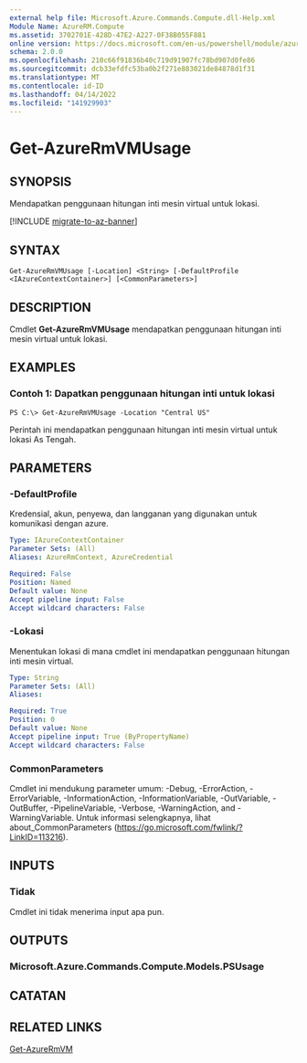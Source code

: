 ```yaml
---
external help file: Microsoft.Azure.Commands.Compute.dll-Help.xml
Module Name: AzureRM.Compute
ms.assetid: 3702701E-428D-47E2-A227-0F38B055F881
online version: https://docs.microsoft.com/en-us/powershell/module/azurerm.compute/get-azurermvmusage
schema: 2.0.0
ms.openlocfilehash: 210c66f91836b40c719d91907fc78bd907d0fe86
ms.sourcegitcommit: dcb33efdfc53ba0b2f271e883021de84878d1f31
ms.translationtype: MT
ms.contentlocale: id-ID
ms.lasthandoff: 04/14/2022
ms.locfileid: "141929903"
---
```

# Get-AzureRmVMUsage

## SYNOPSIS
Mendapatkan penggunaan hitungan inti mesin virtual untuk lokasi.

[!INCLUDE [migrate-to-az-banner](../../includes/migrate-to-az-banner.md)]

## SYNTAX

```
Get-AzureRmVMUsage [-Location] <String> [-DefaultProfile <IAzureContextContainer>] [<CommonParameters>]
```

## DESCRIPTION
Cmdlet **Get-AzureRmVMUsage** mendapatkan penggunaan hitungan inti mesin virtual untuk lokasi.

## EXAMPLES

### Contoh 1: Dapatkan penggunaan hitungan inti untuk lokasi
```
PS C:\> Get-AzureRmVMUsage -Location "Central US"
```

Perintah ini mendapatkan penggunaan hitungan inti mesin virtual untuk lokasi As Tengah.

## PARAMETERS

### -DefaultProfile
Kredensial, akun, penyewa, dan langganan yang digunakan untuk komunikasi dengan azure.

```yaml
Type: IAzureContextContainer
Parameter Sets: (All)
Aliases: AzureRmContext, AzureCredential

Required: False
Position: Named
Default value: None
Accept pipeline input: False
Accept wildcard characters: False
```

### -Lokasi
Menentukan lokasi di mana cmdlet ini mendapatkan penggunaan hitungan inti mesin virtual.

```yaml
Type: String
Parameter Sets: (All)
Aliases: 

Required: True
Position: 0
Default value: None
Accept pipeline input: True (ByPropertyName)
Accept wildcard characters: False
```

### CommonParameters
Cmdlet ini mendukung parameter umum: -Debug, -ErrorAction, -ErrorVariable, -InformationAction, -InformationVariable, -OutVariable, -OutBuffer, -PipelineVariable, -Verbose, -WarningAction, and -WarningVariable. Untuk informasi selengkapnya, lihat about_CommonParameters (https://go.microsoft.com/fwlink/?LinkID=113216).

## INPUTS

### Tidak
Cmdlet ini tidak menerima input apa pun.

## OUTPUTS

### Microsoft.Azure.Commands.Compute.Models.PSUsage

## CATATAN

## RELATED LINKS

[Get-AzureRmVM](./Get-AzureRmVM.md)


